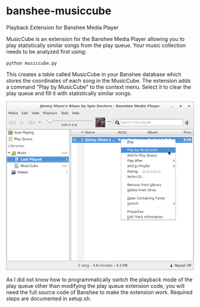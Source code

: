 # banshee-musiccube
Playback Extension for Banshee Media Player

MusicCube is an extension for the Banshee Media Player allowing you to play statistically similar songs from the play queue. Your music collection needs to be analyzed first using:

	python musiccube.py

This creates a table called MusicCube in your Banshee database which stores the coordinates of each song in the MusicCube. The extension adds a command "Play by MusicCube" to the context menu. Select it to clear the play queue and fill it with statistically similar songs.

![Screenshot](MusicCube.png)

As I did not know how to programmatically switch the playback mode of the play queue other than modifying the play queue extension code, you will need the full source code of Banshee to make the extension work. Required steps are documented in setup.sh.
